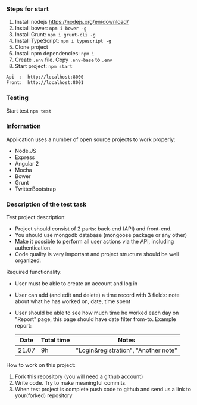 ### Steps for start

1. Install nodejs https://nodejs.org/en/download/
2. Install bower: `npm i bower -g`
3. Install Grunt: `npm i grunt-cli -g`
4. Install TypeScript: `npm i typescript -g`
5. Clone project
6. Install npm dependencies: `npm i`
7. Create `.env` file. Copy `.env-base` to `.env`
8. Start project: `npm start`

```sh
Api  :  http://localhost:8000
Front:  http://localhost:8001
```
### Testing
Start test `npm test`

### Information
Application uses a number of open source projects to work properly:
* Node.JS
* Express
* Angular 2
* Mocha
* Bower
* Grunt
* TwitterBootstrap

### Description of the test task
Test project description:
* Project should consist of 2 parts: back-end (API) and front-end.
* You should use mongodb database (mongoose package or any other)
* Make it possible to perform all user actions via the API, including authentication.
* Code quality is very important and project structure should be well organized.

Required functionality:
* User must be able to create an account and log in
* User can add (and edit and delete) a time record with 3 fields: note about what he has worked on, date, time spent
* User should be able to see how much time he worked each day on "Report" page, this page should have date filter from-to. Example report:

  Date  | Total time | Notes
  ----  | ---------- | -----
  21.07 | 9h         | "Login&registration", "Another note"

How to work on this project:

1. Fork this repository (you will need a github account)
2. Write code. Try to make meaningful commits.
3. When test project is complete push code to github and send us a link to your(forked) repository
